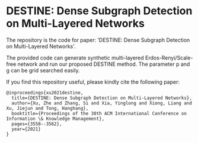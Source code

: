 # DESTINE: Dense Subgraph Detection on Multi-Layered Networks

The repository is the code for paper: 'DESTINE: Dense Subgraph Detection on Multi-Layered Networks'.

The provided code can generate synthetic multi-layered Erdos-Renyi/Scale-free network and run our proposed DESTINE method. The parameter p and g can be grid searched easily.

If you find this repository useful, please kindly cite the following paper:

```
@inproceedings{xu2021destine,
  title={DESTINE: Dense Subgraph Detection on Multi-Layered Networks},
  author={Xu, Zhe and Zhang, Si and Xia, Yinglong and Xiong, Liang and Xu, Jiejun and Tong, Hanghang},
  booktitle={Proceedings of the 30th ACM International Conference on Information \& Knowledge Management},
  pages={3558--3562},
  year={2021}
}
```
